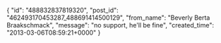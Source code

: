  {
   "id": "488832837819320",
   "post_id": "462493170453287_488691414500129",
   "from_name": "Beverly Berta Braakschmack",
   "message": "no support, he'll be fine",
   "created_time": "2013-03-06T08:59:21+0000"
 }
